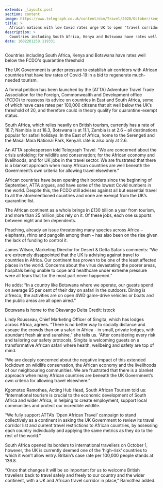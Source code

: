 ```yaml
--- 
extends: _layouts.post 
section: content 
image: https://www.telegraph.co.uk/content/dam/Travel/2020/October/kenya.jpg?impolicy=logo-overlay 
title: > 
  African nations with low Covid rates urge UK to open 'travel corridors' 
description: > 
  Countries including South Africa, Kenya and Botswana have rates well below the FCDO's quarantine thresholdThe UK Government is under pressure to establish air corridors with African countries that have low rates of Covid-19 in a bid to regenerate much-needed tourism.The African continent as a whole brings in £130 billion a year from tourism, and more than 25 million jobs rely on it.James Wilson, Marketing Director for Desert & Delta Safaris comments: “We are extremely disappointed that the UK is advising against travel to countries in Africa.“After considering every risk and tailoring our safety protocols, Singita is welcoming guests on a transformative African safari where health, wellbeing and safety are top of mind.“Once that changes it will be so important for us to welcome British travellers back to travel safely and freely to our country and the wider continent, with a UK and African travel corridor in place,” Ramothea added. 
date: 1602281258.119331 
--- 
```

Countries including South Africa, Kenya and Botswana have rates well below the FCDO's quarantine threshold

The UK Government is under pressure to establish air corridors with African countries that have low rates of Covid-19 in a bid to regenerate much-needed tourism.

A formal petition has been launched by the (ATTA) Adventure Travel Trade Association for the Foreign, Commonwealth and Development office (FCDO) to reassess its advice on countries in East and South Africa, some of which have case rates per 100,000 citizens that sit well below the UK’s threshold of 20, and therefore could in theory qualify for quarantine-exempt status.

South Africa, which relies heavily on British tourism, currently has a rate of 18.7; Namibia is at 18.3, Botswana is at 11.1, Zambia is at 2.6 – all destinations popular for safari holidays. In the East of Africa, home to the Serengeti and the Masai Mara National Park, Kenya’s rate is also only at 2.6.

An ATTA spokesperson told Telegraph Travel: “We are concerned about the crisis unfolding: for wildlife and conservation; for the African economy and livelihoods; and for UK jobs in the travel sector. We are frustrated that there is a blanket approach when many African countries are well beneath the Government’s own criteria for allowing travel elsewhere.”

African countries have been opening their borders since the beginning of September, ATTA argues, and have some of the lowest Covid numbers in the world. Despite this, the FCDO still advises against all but essential travel to all the aforementioned countries and none are exempt from the UK’s quarantine list.

The African continent as a whole brings in £130 billion a year from tourism, and more than 25 million jobs rely on it. Of these jobs, each one supports between eight and ten dependents.

Poaching, already an issue threatening many species across Africa – elephants, rhino and pangolin among them – has also been on the rise given the lack of funding to control it.

James Wilson, Marketing Director for Desert & Delta Safaris comments: “We are extremely disappointed that the UK is advising against travel to countries in Africa. Our continent has proven to be one of the least affected places in the world. Concerns about the virus devastating the poorer areas, hospitals being unable to cope and healthcare under extreme pressure were all fears that for the most part never happened.”

He adds: “In a country like Botswana where we operate, our guests spend on average 95 per cent of their day on safari in the outdoors. Dining is alfresco, the activities are on open 4WD game-drive vehicles or boats and the public areas are all open aired.”

Botswana is home to the Okavango Delta Credit: istock

Lindy Rousseau, Chief Marketing Officer of Singita, which has lodges across Africa, agrees. “There is no better way to socially distance and escape the crowds than on a safari in Africa - in small, private lodges, with abundant fresh air and sunshine,” she tells us. “After considering every risk and tailoring our safety protocols, Singita is welcoming guests on a transformative African safari where health, wellbeing and safety are top of mind.

“We are deeply concerned about the negative impact of this extended lockdown on wildlife conservation, the African economy and the livelihoods of our neighbouring communities. We are frustrated that there is a blanket approach when many African countries are beneath the UK Government’s own criteria for allowing travel elsewhere.”

Kgomotso Ramothea, Acting Hub Head, South African Tourism told us: “International tourism is crucial to the economic development of South Africa and wider Africa, in helping to create employment, support local communities and protect our incredible wildlife.

“We fully support ATTA’s ‘Open African Travel’ campaign to stand collectively as a continent in asking the UK Government to review its travel corridor list and current travel restrictions to African countries, by assessing each country individually and applying the same metrics as they do to the rest of the world.”

South Africa opened its borders to international travellers on October 1, however, the UK is currently deemed one of the ‘high-risk’ countries to which it won’t allow entry. Britain’s case rate per 100,000 people stands at 136.8.

“Once that changes it will be so important for us to welcome British travellers back to travel safely and freely to our country and the wider continent, with a UK and African travel corridor in place,” Ramothea added.